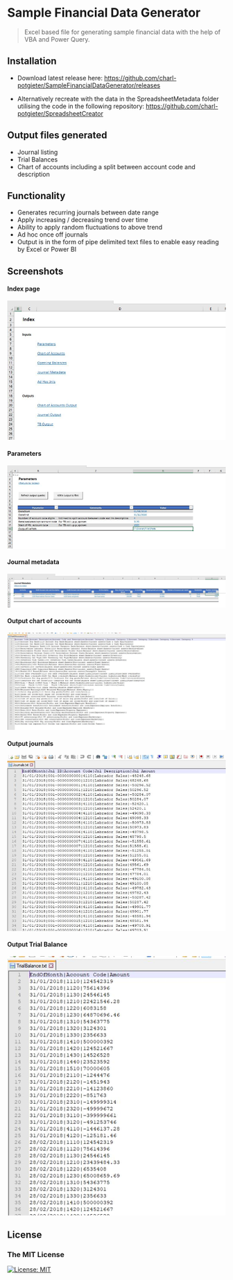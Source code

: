 # Sample Financial Data Generator

> Excel based file for generating sample financial data with the help of VBA and Power Query.


## Installation

- Download latest release here: https://github.com/charl-potgieter/SampleFinancialDataGenerator/releases

- Alternatively recreate with the data in the SpreadsheetMetadata folder utilising the code in the following repository:
https://github.com/charl-potgieter/SpreadsheetCreator


## Output files generated

- Journal listing
- Trial Balances
- Chart of accounts including a split between account code and description


## Functionality

 - Generates recurring journals between date range
 - Apply increasing / decreasing trend over time
 - Ability to apply random fluctuations to above trend
 - Ad hoc once off journals
 - Output is in the form of pipe delimited text files to enable easy reading by Excel or Power BI


## Screenshots

#### Index page
![Alt text](/Screenshots/Index.JPG?raw=true)

#### Parameters
![Alt text](/Screenshots/Parameters.JPG?raw=true)

#### Journal metadata
![Alt text](/Screenshots/JnlMetaData.JPG?raw=true)

#### Output chart of accounts
![Alt text](/Screenshots/ChartOfAccounts.JPG?raw=true)

#### Output journals
![Alt text](/Screenshots/Journals.JPG?raw=true)

#### Output Trial Balance
![Alt text](/Screenshots/TrialBalance.JPG?raw=true)



 ## License

### The MIT License
[![License: MIT](https://img.shields.io/badge/License-MIT-yellow.svg)](https://opensource.org/licenses/MIT) 

